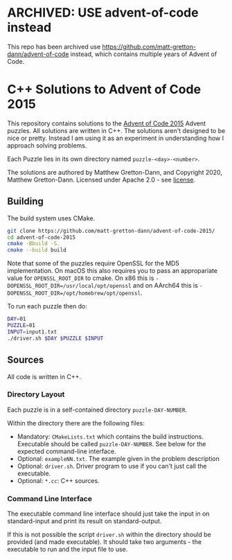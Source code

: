 # ARCHIVED: USE advent-of-code instead

This repo has been archived use https://github.com/matt-gretton-dann/advent-of-code instead, which contains multiple years of Advent of Code.

# C++ Solutions to Advent of Code 2015

This repository contains solutions to the [Advent of Code 2015](https://adventofcode.com/2015)
Advent puzzles.  All solutions are written in C++.  The solutions aren't designed to be nice or
pretty.  Instead I am using it as an experiment in understanding how I approach solving
problems.

Each Puzzle lies in its own directory named `puzzle-<day>-<number>`.

The solutions are authored by Matthew Gretton-Dann, and Copyright 2020, Matthew Gretton-Dann.  Licensed under Apache 2.0 - see [license](./LICENSE).

## Building

The build system uses CMake.

```sh
git clone https://github.com/matt-gretton-dann/advent-of-code-2015/
cd advent-of-code-2015
cmake -Bbuild -S.
cmake --build build
```

Note that some of the puzzles require OpenSSL for the MD5 implementation.  On macOS this also requires you to pass an appropariate value for `OPENSSL_ROOT_DIR` to cmake.  On x86 this is `-DOPENSSL_ROOT_DIR=/usr/local/opt/openssl` and on AArch64 this is `-DOPENSSL_ROOT_DIR=/opt/homebrew/opt/openssl`.

To run each puzzle then do:

```sh
DAY=01
PUZZLE=01
INPUT=input1.txt
./driver.sh $DAY $PUZZLE $INPUT
```

## Sources

All code is written in C++.

### Directory Layout

Each puzzle is in a self-contained directory `puzzle-DAY-NUMBER`.  

Within the directory there are the following files:

 * Mandatory: `CMakeLists.txt` which contains the build instructions.  Executable should be called
   `puzzle-DAY-NUMBER`.  See below for the expected command-line interface.
 * Optional: `exampleNN.txt`.  The example given in the problem description
 * Optional: `driver.sh`.  Driver program to use if you can't just call the executable.
 * Optional: `*.cc`: C++ sources.

### Command Line Interface

The executable command line interface should just take the input in on standard-input and print its
result on standard-output.

If this is not possible the script `driver.sh` within the directory should be provided (and made
executable).  It should take two arguments - the executable to run and the input file to use.
